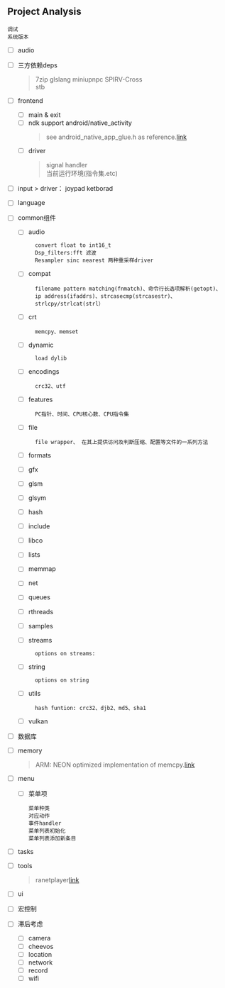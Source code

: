 ## Project Analysis
    调试
    系统版本
    
- [ ] audio    
- [ ] 三方依赖deps
    > 7zip glslang miniupnpc SPIRV-Cross  
    > stb

- [ ] frontend
    * [ ] main & exit
    * [ ] ndk support android/native_activity
        >see android_native_app_glue.h as reference.[link](https://android.googlesource.com/platform/ndk/+/master/sources/android/native_app_glue/android_native_app_glue.h)        
    * [ ] driver
        > signal handler  
        > 当前运行环境(指令集.etc)
- [ ] input
        > driver： joypad ketborad
- [ ] language
- [ ] common组件
    * [ ] audio
    
            convert float to int16_t
            Dsp_filters:fft 滤波
            Resampler sinc nearest 两种重采样driver
    * [ ] compat
    
            filename pattern matching(fnmatch)、命令行长选项解析(getopt)、
            ip address(ifaddrs)、strcasecmp(strcasestr)、
            strlcpy/strlcat(strl）
    * [ ] crt
    
            memcpy、memset
    * [ ] dynamic
    
            load dylib
    * [ ] encodings
        
            crc32、utf
    * [ ] features
            
            PC指针、时间、CPU核心数、CPU指令集
    * [ ] file
    
            file wrapper、 在其上提供访问及判断压缩、配置等文件的一系列方法
    * [ ] formats
    * [ ] gfx
    * [ ] glsm
    * [ ] glsym
    * [ ] hash
    * [ ] include
    * [ ] libco
    * [ ] lists
    * [ ] memmap
    * [ ] net
    * [ ] queues
    * [ ] rthreads
    * [ ] samples
    * [ ] streams
    
            options on streams:
    * [ ] string
    
            options on string
    * [ ] utils
    
            hash funtion: crc32、djb2、md5、sha1
    * [ ] vulkan
- [ ] 数据库
- [ ] memory
    >ARM: NEON optimized implementation of memcpy.[link](http://sourceware.org/ml/libc-ports/2009-07/msg00003.html)
- [ ] menu
    * [ ] 菜单项
    
          菜单种类 
          对应动作 
          事件handler
          菜单列表初始化 
          菜单列表添加新条目
- [ ] tasks
- [ ] tools
   >ranetplayer[link](https://github.com/libretro/RetroArch/tree/master/tools/ranetplayer)
- [ ] ui
- [ ] 宏控制
- [ ] 滞后考虑
    * [ ] camera
    * [ ] cheevos
    * [ ] location
    * [ ] network
    * [ ] record
    * [ ] wifi
